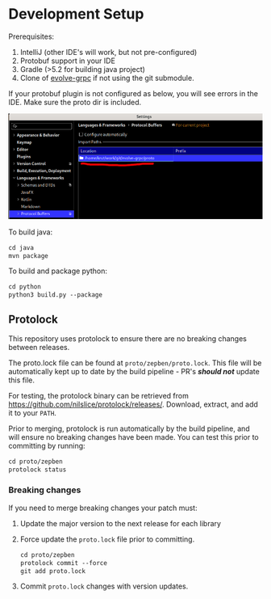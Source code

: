 # Development Setup #

Prerequisites:

1. IntelliJ (other IDE's will work, but not pre-configured)
1. Protobuf support in your IDE
1. Gradle (>5.2 for building java project)
1. Clone of [evolve-grpc](https://bitbucket.org/zepben/evolve-grpc) if not using the git submodule.

If your protobuf plugin is not configured as below, you will see errors in the IDE. Make sure the proto dir is included.    
 
![](images/plugin-config.png)

To build java:

```
cd java
mvn package
```

To build and package python:

```
cd python
python3 build.py --package
```
 
## Protolock ##

This repository uses protolock to ensure there are no breaking changes between releases.

The proto.lock file can be found at `proto/zepben/proto.lock`. This file will be automatically kept up to date by the build pipeline - PR's **_should not_** update this file. 

For testing, the protolock binary can be retrieved from https://github.com/nilslice/protolock/releases/. Download, extract, and add it to your `PATH`. 

Prior to merging, protolock is run automatically by the build pipeline, and will ensure no breaking changes have been made. You can test this prior to committing by running:

```
cd proto/zepben
protolock status
```

### Breaking changes ###

If you need to merge breaking changes your patch must:

1. Update the major version to the next release for each library

1. Force update the `proto.lock` file prior to committing.

    ```
    cd proto/zepben
    protolock commit --force
    git add proto.lock
    ```
    
1. Commit `proto.lock` changes with version updates.
